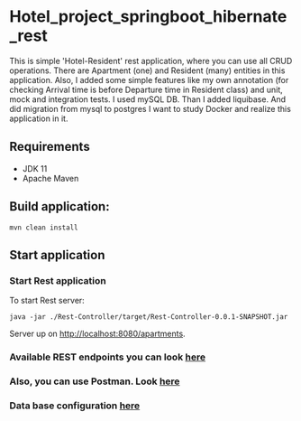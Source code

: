 
# Hotel_project_springboot_hibernate_rest

This is simple 'Hotel-Resident' rest application, where you can use all CRUD operations. There are Apartment (one) and
Resident (many) entities in this application. Also, I added some simple features like my own annotation (for checking
Arrival time is before Departure time in Resident class)
and unit, mock and integration tests. 
I used mySQL DB. Than I added liquibase. And did migration from mysql to postgres
I want to study Docker and realize this application in it.

## Requirements

* JDK 11
* Apache Maven

## Build application:

```
mvn clean install
```

## Start application

### Start Rest application

To start Rest server:

```
java -jar ./Rest-Controller/target/Rest-Controller-0.0.1-SNAPSHOT.jar
```

Server up on [http://localhost:8080/apartments](http://localhost:8080/apartments).

### Available REST endpoints you can look [here](rest_commands.md)

### Also, you can use Postman. Look [here](postman.md)

### Data base configuration [here](SQL_scripts)



